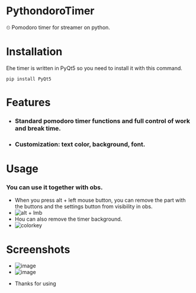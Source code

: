 # PythondoroTimer
⏲ Pomodoro timer for streamer on python.
# Installation
Еhe timer is written in PyQt5 so you need to install it with this command.
```
pip install PyQt5
```
# Features
* ### Standard pomodoro timer functions and full control of work and break time.
* ### Customization: text color, background, font.
# Usage
### You can use it together with obs.
* When you press alt + left mouse button, you can remove the part with the buttons and the settings button from visibility in obs.
* ![alt + lmb](https://github.com/zaveshaa/PythondoroTimer/assets/127344512/e5d6c5df-19a5-4359-86a7-b24ab3a0fb49)
* Нou can also remove the timer background.
* ![colorkey](https://github.com/zaveshaa/PythondoroTimer/assets/127344512/6c249483-5471-4470-8664-19f435ffbeec)
# Screenshots
* ![image](https://github.com/zaveshaa/PythondoroTimer/assets/127344512/c0536811-a248-4ff1-8981-7ba6e40ab545)
* ![image](https://github.com/zaveshaa/PythondoroTimer/assets/127344512/940fd215-1a30-4c3b-839c-2502583e0ad2)
- Thanks for using
